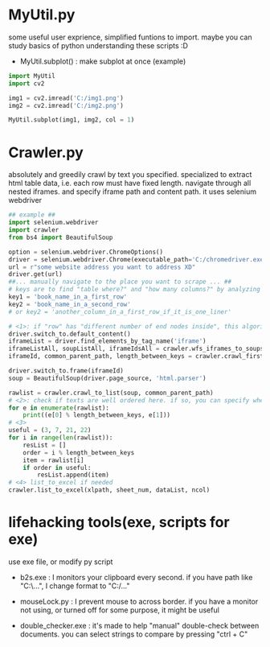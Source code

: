 # MyUtil.py
some useful user exprience, simplified funtions to import. maybe you can study basics of python understanding these scripts :D

- MyUtil.subplot() : make subplot at once
(example)
```python
import MyUtil
import cv2

img1 = cv2.imread('C:/img1.png')
img2 = cv2.imread('C:/img2.png')

MyUtil.subplot(img1, img2, col = 1)
```

# Crawler.py
absolutely and greedily crawl by text you specified. specialized to extract html table data, i.e. each row must have fixed length.
navigate through all nested iframes. and specify iframe path and content path.
it uses selenium webdriver

```python
## example ##
import selenium.webdriver
import crawler
from bs4 import BeautifulSoup

option = selenium.webdriver.ChromeOptions()
driver = selenium.webdriver.Chrome(executable_path='C:/chromedriver.exe',options=option)  # if you don't have, get one on the internet
url = r"some website address you want to address XD"
driver.get(url)
##... manually navigate to the place you want to scrape ... ##
# keys are to find "table where?" and "how many columns?" by analyzing distance between two keys with one row difference.
key1 = 'book_name_in_a_first_row'
key2 = 'book_name_in_a_second_row'
# or key2 = 'another_column_in_a_first_row_if_it_is_one_liner'

# <1>: if "row" has "different number of end nodes inside", this algorithm won't work. check if tags shows up along with proper order at <2>
driver.switch_to.default_content()
iframeList = driver.find_elements_by_tag_name('iframe')
iframeListAll, soupListAll, iframeIdsAll = crawler.wfs_iframes_to_soups(driver, iframeList, verbose = False)
iframeId, common_parent_path, length_between_keys = crawler.crawl_first(soupListAll, iframeIdsAll, key1, key2)

driver.switch_to.frame(iframeId)
soup = BeautifulSoup(driver.page_source, 'html.parser')

rawlist = crawler.crawl_to_list(soup, common_parent_path)
# <2>: check if texts are well ordered here. if so, you can specify where you want to extract like <3>
for e in enumerate(rawlist):
    print((e[0] % length_between_keys, e[1]))
# <3>
useful = (3, 7, 21, 22)
for i in range(len(rawlist)):
    resList = []
    order = i % length_between_keys
    item = rawlist[i]
    if order in useful:
        resList.append(item)
# <4> list_to_excel if needed
crawler.list_to_excel(xlpath, sheet_num, dataList, ncol)
```







# lifehacking tools(exe, scripts for exe)
use exe file, or modify py script

- b2s.exe : I monitors your clipboard every second. if you have path like "C:\\...", I change format to "C:/..."

- mouseLock.py : I prevent mouse to across border. if you have a monitor not using, or turned off for some purpose, it might be useful

- double_checker.exe : it's made to help "manual" double-check between documents. you can select strings to compare by pressing "ctrl + C"
